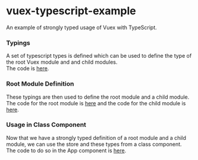# vuex-typescript-example

An example of strongly typed usage of Vuex with TypeScript.

### Typings

A set of typescript types is defined which can be used to define the type of
the root Vuex module and and child modules.<br/>The code is
[here](https://github.com/KyleMayes/vuex-typescript-example/blob/master/src/store/common.ts).

### Root Module Definition

These typings are then used to define the root module and a child module.<br/>
The code for the root module is
[here](https://github.com/KyleMayes/vuex-typescript-example/blob/master/src/store/index.ts)
and the code for the child module is
[here](https://github.com/KyleMayes/vuex-typescript-example/blob/master/src/store/submodule.ts).

### Usage in Class Component

Now that we have a strongly typed definition of a root module and a child module,
we can use the store and these types from a class component.</br>
The code to do so in the App component is
[here](https://github.com/KyleMayes/vuex-typescript-example/blob/master/src/App.vue).
